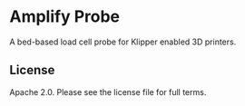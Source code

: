 # Amplify Probe

A bed-based load cell probe for Klipper enabled 3D printers.

## License

Apache 2.0. Please see the license file for full terms.
